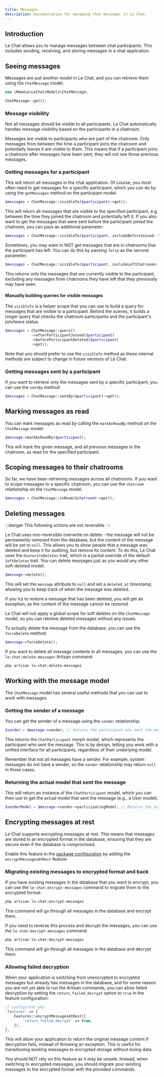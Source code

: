 ```yaml
---
title: Messages
description: Documentation for managing chat messages in Le Chat.
---
```


## Introduction
Le Chat allows you to manage messages between chat participants. This includes sending, receiving, and storing messages in a chat application.

## Seeing messages
Messages are just another model in Le Chat, and you can retrieve them using the `ChatMessage` model.
```php
use \Mmedia\LeChat\Models\ChatMessage;

ChatMessage::get();
```
### Message visibility
Not all messages should be visible to all participants. Le Chat automatically handles message visibility based on the participants in a chatroom.

Messages are visible to participants who are part of the chatroom. Only messages from between the time a participant joins the chatroom and potentially leaves it are visible to them. This means that if a participant joins a chatroom after messages have been sent, they will not see those previous messages.

### Getting messages for a participant
This will return all messages in the chat application. Of course, you most often need to get messages for a specific participant, which you can do by using the `getMessages` method on the participant model.

```php
$messages = ChatMessage::visibleTo($participant)->get();
```

This will return all messages that are visible to the specified participant, e.g. between the time they joined the chatroom and potentially left it. If you also want to get the messages that were sent before the participant joined the chatroom, you can pass an additional parameter:

```php
$messages = ChatMessage::visibleTo($participant, includeBeforeJoined: true)->get();
```
Sometimes, you may want to NOT get messages that are in chatrooms that the participant has left. You can do this by passing `false` as the second parameter:

```php
$messages = ChatMessage::visibleTo($participant, includeLeftChatrooms: false)->get();
```
This returns only the messages that are currently visible to the participant, excluding any messages from chatrooms they have left that they previously may have seen.

#### Manually building queries for visible messages
The `visibleTo` is a helper scope that you can use to build a query for messages that are visible to a participant. Behind the scenes, it builds a longer query that checks the chatroom participants and the participant's join/leave status.

```php
$messages = ChatMessage::query()
            ->afterParticipantJoined($participant)
            ->beforeParticipantDeleted($participant)
            ->get();
```

Note that you should prefer to use the `visibleTo` method as these internal methods are subject to change in future versions of Le Chat.

### Getting messages sent by a participant
If you want to retrieve only the messages sent by a specific participant, you can use the `sentBy` method:
```php
$messages = ChatMessage::sentBy($participant)->get();
```

## Marking messages as read
You can mark messages as read by calling the `markAsReadBy` method on the `ChatMessage` model:

```php
$message->markAsReadBy($participant);
```

This will mark the given message, and all previous messages in the chatroom, as read for the specified participant.

## Scoping messages to their chatrooms
So far, we have been retrieving messages across all chatrooms. If you want to scope messages to a specific chatroom, you can use the `chatroom` relationship on the `ChatMessage` model.

```php
$messages = ChatMessage::inRoom($chatroom)->get();
```

## Deleting messages
:::danger
This following actions are not reversible.
:::

Le Chat uses non-reversible overwrite on delete - the message will not be permanently removed from the database, but the content of the message will be set to `null`. This allows you to show people that a message was deleted and keep it for auditing, but remove its content. To do this, Le Chat uses the `OverwriteDeletes` trait, which is a partial override of the default `SoftDeletes` trait. You can delete messages just as you would any other soft-deleted model:

```php
$message->delete();
```

This will set the `message` attribute to `null` and set a `deleted_at` timestamp, allowing you to keep track of when the message was deleted.

If you try to restore a message that has been deleted, you will get an exception, as the content of the message cannot be restored.

Le Chat will not apply a global scope for soft deletes on the `ChatMessage` model, so you can retrieve deleted messages without any issues.

To actually delete the message from the database, you can use the `forceDelete` method:

```php
$message->forceDelete();
```

If you want to delete all message contents in all messages, you can use the `le-chat:delete-messages` Artisan command:
```bash
php artisan le-chat:delete-messages
```

## Working with the message model
The `ChatMessage` model has several useful methods that you can use to work with messages.

### Getting the sender of a message
You can get the sender of a message using the `sender` relationship:
```php
$sender = $message->sender; // Returns the participant who sent the message
```
This returns the `ChatParticipant` morph model, which represents the participant who sent the message. This is by design, letting you work with a unified interface for all participants, regardless of their underlying model.

Remember that not all messages have a sender. For example, system messages do not have a sender, so the `sender` relationship may return `null` in those cases.

### Returning the actual model that sent the message
This will return an instance of the `ChatParticipant` model, which you can then use to get the actual model that sent the message (e.g., a User model).
```php
$senderModel = $message->sender->participatingModel; // Returns the actual model that sent the message
```

## Encrypting messages at rest
Le Chat supports encrypting messages at rest. This means that messages are stored in an encrypted format in the database, ensuring that they are secure even if the database is compromised.

Enable this feature in the [package configuration](/package-configuration) by adding the `encryptMessagesAtRest` feature.

### Migrating existing messages to encrypted format and back
If you have existing messages in the database that you want to encrypt, you can use the `le-chat:encrypt-messages` command to migrate them to the encrypted format:
```bash
php artisan le-chat:encrypt-messages
```
This command will go through all messages in the database and encrypt them.

If you need to reverse this process and decrypt the messages, you can use the `le-chat:decrypt-messages` command:
```bash
php artisan le-chat:decrypt-messages
```

This command will go through all messages in the database and decrypt them.

### Allowing failed decryption
When your application is switching from unencrypted to encrypted messages but already has messages in the database, and for some reason you are not yet able to run the Artisan commands, you can allow failed decryption by setting the `return_failed_decrypt` option to `true` in the feature configuration:
```php
// config/chat.php
'features' => [
    Features::encryptMessagesAtRest([
        'return_failed_decrypt' => true,
    ]),
],
```
This will allow your application to return the original message content if decryption fails, instead of throwing an exception. This is useful for transitioning existing messages to encrypted storage without losing data.

You should NOT rely on this feature as it may be unsafe. Instead, when switching to encrypted messages, you should migrate your existing messages to the encrypted format with the provided commands.